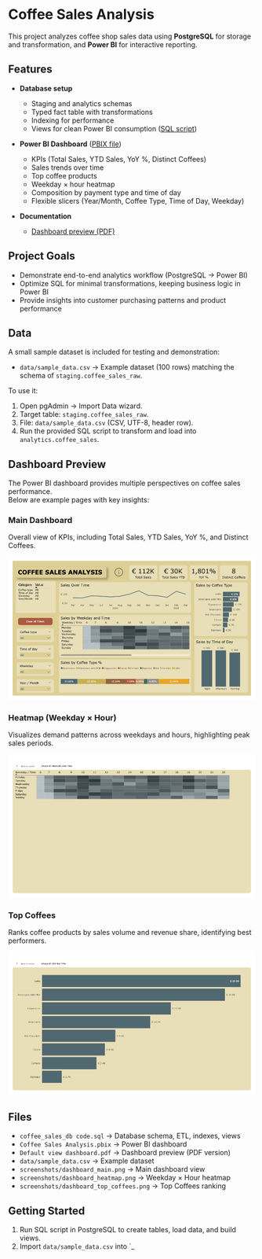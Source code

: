 # Coffee Sales Analysis

This project analyzes coffee shop sales data using **PostgreSQL** for storage and transformation, and **Power BI** for interactive reporting.

## Features

- **Database setup**
  - Staging and analytics schemas
  - Typed fact table with transformations
  - Indexing for performance
  - Views for clean Power BI consumption ([SQL script](coffee_sales_db%20code.sql))

- **Power BI Dashboard** ([PBIX file](Coffee%20Sales%20Analysis.pbix))
  - KPIs (Total Sales, YTD Sales, YoY %, Distinct Coffees)
  - Sales trends over time
  - Top coffee products
  - Weekday × hour heatmap
  - Composition by payment type and time of day
  - Flexible slicers (Year/Month, Coffee Type, Time of Day, Weekday)

- **Documentation**
  -  [Dashboard preview (PDF)](dashboard_main.pdf)

## Project Goals

- Demonstrate end-to-end analytics workflow (PostgreSQL → Power BI)
- Optimize SQL for minimal transformations, keeping business logic in Power BI
- Provide insights into customer purchasing patterns and product performance

## Data

A small sample dataset is included for testing and demonstration:

- `data/sample_data.csv` → Example dataset (100 rows) matching the schema of `staging.coffee_sales_raw`.

To use it:
1. Open pgAdmin → Import Data wizard.
2. Target table: `staging.coffee_sales_raw`.
3. File: `data/sample_data.csv` (CSV, UTF-8, header row).
4. Run the provided SQL script to transform and load into `analytics.coffee_sales`.

## Dashboard Preview

The Power BI dashboard provides multiple perspectives on coffee sales performance.  
Below are example pages with key insights:

### Main Dashboard
Overall view of KPIs, including Total Sales, YTD Sales, YoY %, and Distinct Coffees.

![Main Dashboard](screenshots/dashboard_main.png)

### Heatmap (Weekday × Hour)
Visualizes demand patterns across weekdays and hours, highlighting peak sales periods.

![Heatmap View](screenshots/dashboard_heatmap.png)

### Top Coffees
Ranks coffee products by sales volume and revenue share, identifying best performers.

![Top Coffees](screenshots/dashboard_top_coffees.png)

## Files

- `coffee_sales_db code.sql` → Database schema, ETL, indexes, views  
- `Coffee Sales Analysis.pbix` → Power BI dashboard  
- `Default view dashboard.pdf` → Dashboard preview (PDF version)  
- `data/sample_data.csv` → Example dataset  
- `screenshots/dashboard_main.png` → Main dashboard view  
- `screenshots/dashboard_heatmap.png` → Weekday × Hour heatmap  
- `screenshots/dashboard_top_coffees.png` → Top Coffees ranking

## Getting Started

1. Run SQL script in PostgreSQL to create tables, load data, and build views.  
2. Import `data/sample_data.csv` into `_
